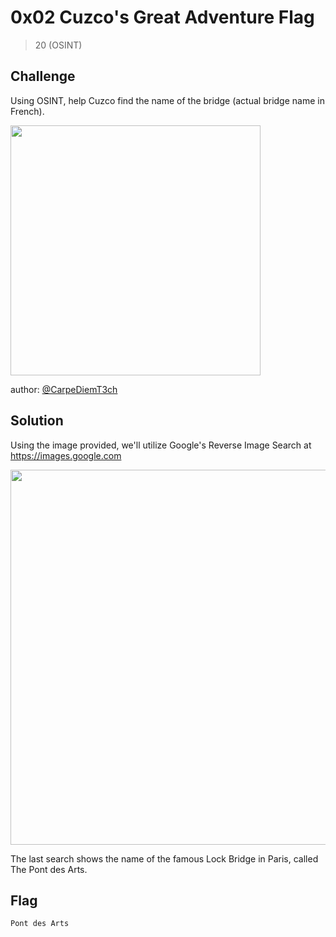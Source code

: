 # 0x02 Cuzco's Great Adventure Flag
> 20 (OSINT)

## Challenge

Using OSINT, help Cuzco find the name of the bridge (actual bridge name in French).

<img src="https://github.com/logicoverflow/ctf/tree/main/sans-new2cyber-ctf/chinchilla/0x02/RTN4EQb.jpg" width="400" />

author: [@CarpeDiemT3ch](https://twitter.com/CarpeDiemT3ch)

## Solution

Using the image provided, we'll utilize Google's Reverse Image Search at https://images.google.com

<img src="https://github.com/logicoverflow/ctf/tree/main/sans-new2cyber-ctf/chinchilla/0x02/firefox_UUFTfdFUbU.png" width="600" />

The last search shows the name of the famous Lock Bridge in Paris, called The Pont des Arts.

## Flag

```Pont des Arts```
